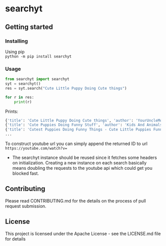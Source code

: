 # searchyt  

## Getting started
### Installing
Using pip  
```python -m pip install searchyt```
### Usage
```python
from searchyt import searchyt
syt = searchyt()
res = syt.search("Cute Little Puppy Doing Cute things")

for r in res:
    print(r)
```

Prints:
```python
{'title': 'Cute Little Puppy Doing Cute things', 'author': 'YourUncleMoe', 'id': 'j5a0jTc9S10', 'thumb': 'https://i.ytimg.com/vi/j5a0jTc9S10/hqdefault.jpg'}
{'title': 'Cute Puppies Doing Funny Stuff', 'author': 'Kids And Animals Are The Best', 'id': 'Ce7hJ24a8yM', 'thumb': 'https://i.ytimg.com/vi/Ce7hJ24a8yM/hqdefault.jpg'}
{'title': 'Cutest Puppies Doing Funny Things - Cute Little Puppies Funny Videos | Cute Puppy Dog Compilation', 'author': 'Puppies TV', 'id': 'R7lnqfS1dUA', 'thumb': 'https://i.ytimg.com/vi/R7lnqfS1dUA/hqdefault.jpg'}
...
```
To construct youtube url you can simply append the returned ID to url `https://youtube.com/watch?v=`

* The searchyt instance should be reused since it fetches some headers on initialization. Creating a new instance on each search basically means doubling the requests to the youtube api which could get you blocked fast.
## Contributing
Please read CONTRIBUTING.md for the details on the process of pull request submission.
## License
This project is licensed under the Apache License - see the LICENSE.md file for details
